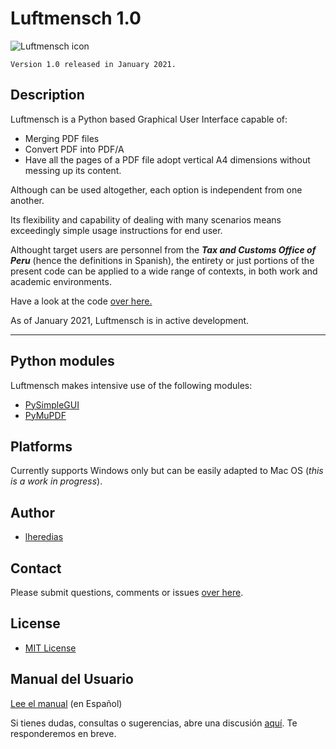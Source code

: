 # Luftmensch 1.0
![Luftmensch icon](https://raw.githubusercontent.com/lheredias/Luftmensch/main/finalicon.ico)

```
Version 1.0 released in January 2021.
```
## Description

Luftmensch is a Python based Graphical User Interface capable of:
    
* Merging PDF files
* Convert PDF into PDF/A
* Have all the pages of a PDF file adopt vertical A4 dimensions without messing up its content.

Although can be used altogether, each option is independent from one another.

Its flexibility and capability of dealing with many scenarios means exceedingly simple usage instructions for end user.

Althought target users are personnel from the ***Tax and Customs Office of Peru*** (hence the definitions in Spanish), the entirety or just portions of the present code can be applied to a wide range of contexts, in both work and academic environments.

Have a look at the code [over here.](https://github.com/lheredias/Luftmensch/blob/main/Luftmensch%201.0.py)

As of January 2021, Luftmensch is in active development.

***

## Python modules
Luftmensch makes intensive use of the following modules:
* [PySimpleGUI](https://github.com/PySimpleGUI/PySimpleGUI)
* [PyMuPDF](https://github.com/pymupdf/PyMuPDF)

## Platforms

Currently supports Windows only but can be easily adapted to Mac OS (*this is a work in progress*).

## Author

* [lheredias](https://github.com/lheredias)

## Contact

Please submit questions, comments or issues [over here](https://github.com/lheredias/Luftmensch/discussions).

## License
* [MIT License](https://github.com/lheredias/Luftmensch/blob/main/LICENSE)

## Manual del Usuario
[Lee el manual](https://github.com/lheredias/Luftmensch/blob/main/Manual%20del%20usuario.pdf) (en Español)

Si tienes dudas, consultas o sugerencias, abre una discusión [aquí](https://github.com/lheredias/Luftmensch/discussions). Te responderemos en breve.
